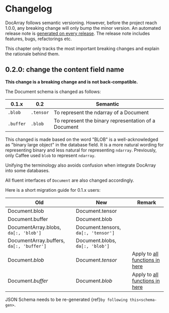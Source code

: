 # Changelog

DocArray follows semantic versioning. However, before the project reach 1.0.0, any breaking change will only bump the minor version.  An automated release note is [generated on every release](https://github.com/jina-ai/docarray/releases). The release note includes features, bugs, refactorings etc. 

This chapter only tracks the most important breaking changes and explain the rationale behind them.

## 0.2.0: change the content field name

**This change is a breaking change and is not back-compatible.**

The Document schema is changed as follows:

| 0.1.x     | 0.2       | Semantic                                             |
|-----------|-----------|------------------------------------------------------|
| `.blob`   | `.tensor` | To represent the ndarray of a Document               |
| `.buffer` | `.blob`   | To represent the binary representation of a Document |

This changed is made based on the word "BLOB" is a well-acknowledged as "binary large object" in the database field. It is a more natural wording for representing binary and less natural for representing `ndarray`. Previously, only Caffee used `blob` to represent `ndarray`.

Unifying the terminology also avoids confusion when integrate DocArray into some databases.

All fluent interfaces of `Document` are also changed accordingly.

Here is a short migration guide for 0.1.x users:

| Old                                      | New                                 | Remark                                                                         |
|------------------------------------------|-------------------------------------|--------------------------------------------------------------------------------|
| Document.blob                            | Document.tensor                     |                                                                                |
| Document.buffer                          | Document.blob                       |                                                                                |
| DocumentArray.blobs, `da[:, 'blob']`     | Document.tensors, `da[:, 'tensor']` |                                                                                |
| DocumentArray.buffers, `da[:, 'buffer']` | Document.blobs, `da[:, 'blob']`     |                                                                                |
| Document.*_blob_*                        | Document.*_tensor_*                 | Apply to [all functions in here](../fundamentals/document/fluent-interface.md) |
| Document.*_buffer_*                      | Document.*_blob_*                   | Apply to [all functions in here](../fundamentals/document/fluent-interface.md) |

JSON Schema needs to be re-generated {ref}`by following this<schema-gen>`.

